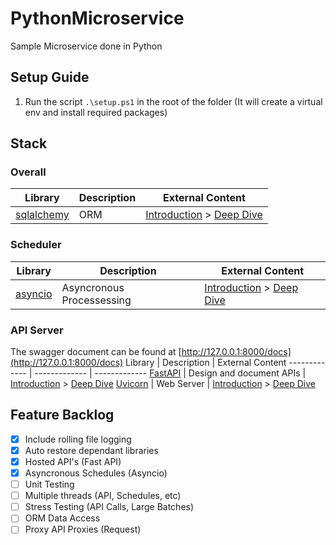 # PythonMicroservice
Sample Microservice done in Python

## Setup Guide
1. Run the script `.\setup.ps1` in the root of the folder (It will create a virtual env and install required packages)

## Stack

### Overall
Library  | Description | External Content
------------- | ------------- | -------------
[sqlalchemy]() | ORM | [Introduction]() > [Deep Dive]()

### Scheduler
Library  | Description | External Content
------------- | ------------- | -------------
[asyncio]() | Asyncronous Processessing | [Introduction]() > [Deep Dive]()


### API Server
The swagger document can be found at [http://127.0.0.1:8000/docs](http://127.0.0.1:8000/docs)
Library  | Description | External Content
------------- | ------------- | -------------
[FastAPI](https://fastapi.tiangolo.com) | Design and document APIs | [Introduction](https://blog.devgenius.io/brief-introduction-to-fastapi-d6f25793b11a) > [Deep Dive]()
[Uvicorn](https://www.uvicorn.org/) | Web Server | [Introduction]() > [Deep Dive]()


## Feature Backlog
- [x] Include rolling file logging
- [x] Auto restore dependant libraries
- [x] Hosted API's (Fast API)
- [x] Asyncronous Schedules (Asyncio)
- [ ] Unit Testing
- [ ] Multiple threads (API, Schedules, etc)
- [ ] Stress Testing (API Calls, Large Batches)
- [ ] ORM Data Access
- [ ] Proxy API Proxies (Request)
